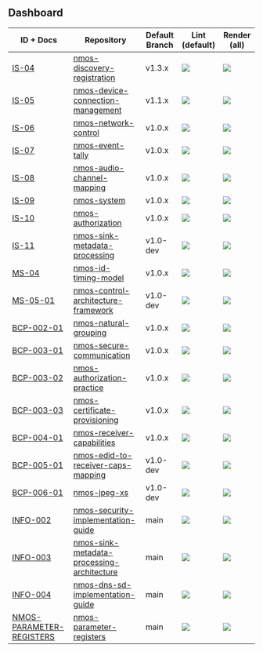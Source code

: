 ## Dashboard

| ID + Docs | Repository | Default Branch | Lint (default) | Render (all) |
| --- | --- | --- | --- | --- |
| [IS-04](https://specs.amwa.tv/IS-04) | [nmos-discovery-registration](https://github.com/AMWA-TV/nmos-discovery-registration) | v1.3.x | <a href="https://github.com/AMWA-TV/nmos-discovery-registration/actions?query=workflow%3ALint"><img src="https://github.com/AMWA-TV/nmos-discovery-registration/workflows/Lint/badge.svg"/></a> | <a href="https://github.com/AMWA-TV/nmos-discovery-registration/actions?query=workflow%3ARender"><img src="https://github.com/AMWA-TV/nmos-discovery-registration/workflows/Render/badge.svg"/></a> |
| [IS-05](https://specs.amwa.tv/IS-05) | [nmos-device-connection-management](https://github.com/AMWA-TV/nmos-device-connection-management) | v1.1.x | <a href="https://github.com/AMWA-TV/nmos-device-connection-management/actions?query=workflow%3ALint"><img src="https://github.com/AMWA-TV/nmos-device-connection-management/workflows/Lint/badge.svg"/></a> | <a href="https://github.com/AMWA-TV/nmos-device-connection-management/actions?query=workflow%3ARender"><img src="https://github.com/AMWA-TV/nmos-device-connection-management/workflows/Render/badge.svg"/></a> |
| [IS-06](https://specs.amwa.tv/IS-06) | [nmos-network-control](https://github.com/AMWA-TV/nmos-network-control) | v1.0.x | <a href="https://github.com/AMWA-TV/nmos-network-control/actions?query=workflow%3ALint"><img src="https://github.com/AMWA-TV/nmos-network-control/workflows/Lint/badge.svg"/></a> | <a href="https://github.com/AMWA-TV/nmos-network-control/actions?query=workflow%3ARender"><img src="https://github.com/AMWA-TV/nmos-network-control/workflows/Render/badge.svg"/></a> |
| [IS-07](https://specs.amwa.tv/IS-07) | [nmos-event-tally](https://github.com/AMWA-TV/nmos-event-tally) | v1.0.x | <a href="https://github.com/AMWA-TV/nmos-event-tally/actions?query=workflow%3ALint"><img src="https://github.com/AMWA-TV/nmos-event-tally/workflows/Lint/badge.svg"/></a> | <a href="https://github.com/AMWA-TV/nmos-event-tally/actions?query=workflow%3ARender"><img src="https://github.com/AMWA-TV/nmos-event-tally/workflows/Render/badge.svg"/></a> |
| [IS-08](https://specs.amwa.tv/IS-08) | [nmos-audio-channel-mapping](https://github.com/AMWA-TV/nmos-audio-channel-mapping) | v1.0.x | <a href="https://github.com/AMWA-TV/nmos-audio-channel-mapping/actions?query=workflow%3ALint"><img src="https://github.com/AMWA-TV/nmos-audio-channel-mapping/workflows/Lint/badge.svg"/></a> | <a href="https://github.com/AMWA-TV/nmos-audio-channel-mapping/actions?query=workflow%3ARender"><img src="https://github.com/AMWA-TV/nmos-audio-channel-mapping/workflows/Render/badge.svg"/></a> |
| [IS-09](https://specs.amwa.tv/IS-09) | [nmos-system](https://github.com/AMWA-TV/nmos-system) | v1.0.x | <a href="https://github.com/AMWA-TV/nmos-system/actions?query=workflow%3ALint"><img src="https://github.com/AMWA-TV/nmos-system/workflows/Lint/badge.svg"/></a> | <a href="https://github.com/AMWA-TV/nmos-system/actions?query=workflow%3ARender"><img src="https://github.com/AMWA-TV/nmos-system/workflows/Render/badge.svg"/></a> |
| [IS-10](https://specs.amwa.tv/IS-10) | [nmos-authorization](https://github.com/AMWA-TV/nmos-authorization) | v1.0.x | <a href="https://github.com/AMWA-TV/nmos-authorization/actions?query=workflow%3ALint"><img src="https://github.com/AMWA-TV/nmos-authorization/workflows/Lint/badge.svg"/></a> | <a href="https://github.com/AMWA-TV/nmos-authorization/actions?query=workflow%3ARender"><img src="https://github.com/AMWA-TV/nmos-authorization/workflows/Render/badge.svg"/></a> |
| [IS-11](https://specs.amwa.tv/IS-11) | [nmos-sink-metadata-processing](https://github.com/AMWA-TV/nmos-sink-metadata-processing) | v1.0-dev | <a href="https://github.com/AMWA-TV/nmos-sink-metadata-processing/actions?query=workflow%3ALint"><img src="https://github.com/AMWA-TV/nmos-sink-metadata-processing/workflows/Lint/badge.svg"/></a> | <a href="https://github.com/AMWA-TV/nmos-sink-metadata-processing/actions?query=workflow%3ARender"><img src="https://github.com/AMWA-TV/nmos-sink-metadata-processing/workflows/Render/badge.svg"/></a> |
| [MS-04](https://specs.amwa.tv/MS-04) | [nmos-id-timing-model](https://github.com/AMWA-TV/nmos-id-timing-model) | v1.0.x | <a href="https://github.com/AMWA-TV/nmos-id-timing-model/actions?query=workflow%3ALint"><img src="https://github.com/AMWA-TV/nmos-id-timing-model/workflows/Lint/badge.svg"/></a> | <a href="https://github.com/AMWA-TV/nmos-id-timing-model/actions?query=workflow%3ARender"><img src="https://github.com/AMWA-TV/nmos-id-timing-model/workflows/Render/badge.svg"/></a> |
| [MS-05-01](https://specs.amwa.tv/MS-05-01) | [nmos-control-architecture-framework](https://github.com/AMWA-TV/nmos-control-architecture-framework) | v1.0-dev | <a href="https://github.com/AMWA-TV/nmos-control-architecture-framework/actions?query=workflow%3ALint"><img src="https://github.com/AMWA-TV/nmos-control-architecture-framework/workflows/Lint/badge.svg"/></a> | <a href="https://github.com/AMWA-TV/nmos-control-architecture-framework/actions?query=workflow%3ARender"><img src="https://github.com/AMWA-TV/nmos-control-architecture-framework/workflows/Render/badge.svg"/></a> |
| [BCP-002-01](https://specs.amwa.tv/BCP-002-01) | [nmos-natural-grouping](https://github.com/AMWA-TV/nmos-natural-grouping) | v1.0.x | <a href="https://github.com/AMWA-TV/nmos-natural-grouping/actions?query=workflow%3ALint"><img src="https://github.com/AMWA-TV/nmos-natural-grouping/workflows/Lint/badge.svg"/></a> | <a href="https://github.com/AMWA-TV/nmos-natural-grouping/actions?query=workflow%3ARender"><img src="https://github.com/AMWA-TV/nmos-natural-grouping/workflows/Render/badge.svg"/></a> |
| [BCP-003-01](https://specs.amwa.tv/BCP-003-01) | [nmos-secure-communication](https://github.com/AMWA-TV/nmos-secure-communication) | v1.0.x | <a href="https://github.com/AMWA-TV/nmos-secure-communication/actions?query=workflow%3ALint"><img src="https://github.com/AMWA-TV/nmos-secure-communication/workflows/Lint/badge.svg"/></a> | <a href="https://github.com/AMWA-TV/nmos-secure-communication/actions?query=workflow%3ARender"><img src="https://github.com/AMWA-TV/nmos-secure-communication/workflows/Render/badge.svg"/></a> |
| [BCP-003-02](https://specs.amwa.tv/BCP-003-02) | [nmos-authorization-practice](https://github.com/AMWA-TV/nmos-authorization-practice) | v1.0.x | <a href="https://github.com/AMWA-TV/nmos-authorization-practice/actions?query=workflow%3ALint"><img src="https://github.com/AMWA-TV/nmos-authorization-practice/workflows/Lint/badge.svg"/></a> | <a href="https://github.com/AMWA-TV/nmos-authorization-practice/actions?query=workflow%3ARender"><img src="https://github.com/AMWA-TV/nmos-authorization-practice/workflows/Render/badge.svg"/></a> |
| [BCP-003-03](https://specs.amwa.tv/BCP-003-03) | [nmos-certificate-provisioning](https://github.com/AMWA-TV/nmos-certificate-provisioning) | v1.0.x | <a href="https://github.com/AMWA-TV/nmos-certificate-provisioning/actions?query=workflow%3ALint"><img src="https://github.com/AMWA-TV/nmos-certificate-provisioning/workflows/Lint/badge.svg"/></a> | <a href="https://github.com/AMWA-TV/nmos-certificate-provisioning/actions?query=workflow%3ARender"><img src="https://github.com/AMWA-TV/nmos-certificate-provisioning/workflows/Render/badge.svg"/></a> |
| [BCP-004-01](https://specs.amwa.tv/BCP-004-01) | [nmos-receiver-capabilities](https://github.com/AMWA-TV/nmos-receiver-capabilities) | v1.0.x | <a href="https://github.com/AMWA-TV/nmos-receiver-capabilities/actions?query=workflow%3ALint"><img src="https://github.com/AMWA-TV/nmos-receiver-capabilities/workflows/Lint/badge.svg"/></a> | <a href="https://github.com/AMWA-TV/nmos-receiver-capabilities/actions?query=workflow%3ARender"><img src="https://github.com/AMWA-TV/nmos-receiver-capabilities/workflows/Render/badge.svg"/></a> |
| [BCP-005-01](https://specs.amwa.tv/BCP-005-01) | [nmos-edid-to-receiver-caps-mapping](https://github.com/AMWA-TV/nmos-edid-to-receiver-caps-mapping) | v1.0-dev | <a href="https://github.com/AMWA-TV/nmos-edid-to-receiver-caps-mapping/actions?query=workflow%3ALint"><img src="https://github.com/AMWA-TV/nmos-edid-to-receiver-caps-mapping/workflows/Lint/badge.svg"/></a> | <a href="https://github.com/AMWA-TV/nmos-edid-to-receiver-caps-mapping/actions?query=workflow%3ARender"><img src="https://github.com/AMWA-TV/nmos-edid-to-receiver-caps-mapping/workflows/Render/badge.svg"/></a> |
| [BCP-006-01](https://specs.amwa.tv/BCP-006-01) | [nmos-jpeg-xs](https://github.com/AMWA-TV/nmos-jpeg-xs) | v1.0-dev | <a href="https://github.com/AMWA-TV/nmos-jpeg-xs/actions?query=workflow%3ALint"><img src="https://github.com/AMWA-TV/nmos-jpeg-xs/workflows/Lint/badge.svg"/></a> | <a href="https://github.com/AMWA-TV/nmos-jpeg-xs/actions?query=workflow%3ARender"><img src="https://github.com/AMWA-TV/nmos-jpeg-xs/workflows/Render/badge.svg"/></a> |
| [INFO-002](https://specs.amwa.tv/INFO-002) | [nmos-security-implementation-guide](https://github.com/AMWA-TV/nmos-security-implementation-guide) | main | <a href="https://github.com/AMWA-TV/nmos-security-implementation-guide/actions?query=workflow%3ALint"><img src="https://github.com/AMWA-TV/nmos-security-implementation-guide/workflows/Lint/badge.svg"/></a> | <a href="https://github.com/AMWA-TV/nmos-security-implementation-guide/actions?query=workflow%3ARender"><img src="https://github.com/AMWA-TV/nmos-security-implementation-guide/workflows/Render/badge.svg"/></a> |
| [INFO-003](https://specs.amwa.tv/INFO-003) | [nmos-sink-metadata-processing-architecture](https://github.com/AMWA-TV/nmos-sink-metadata-processing-architecture) | main | <a href="https://github.com/AMWA-TV/nmos-sink-metadata-processing-architecture/actions?query=workflow%3ALint"><img src="https://github.com/AMWA-TV/nmos-sink-metadata-processing-architecture/workflows/Lint/badge.svg"/></a> | <a href="https://github.com/AMWA-TV/nmos-sink-metadata-processing-architecture/actions?query=workflow%3ARender"><img src="https://github.com/AMWA-TV/nmos-sink-metadata-processing-architecture/workflows/Render/badge.svg"/></a> |
| [INFO-004](https://specs.amwa.tv/INFO-004) | [nmos-dns-sd-implementation-guide](https://github.com/AMWA-TV/nmos-dns-sd-implementation-guide) | main | <a href="https://github.com/AMWA-TV/nmos-dns-sd-implementation-guide/actions?query=workflow%3ALint"><img src="https://github.com/AMWA-TV/nmos-dns-sd-implementation-guide/workflows/Lint/badge.svg"/></a> | <a href="https://github.com/AMWA-TV/nmos-dns-sd-implementation-guide/actions?query=workflow%3ARender"><img src="https://github.com/AMWA-TV/nmos-dns-sd-implementation-guide/workflows/Render/badge.svg"/></a> |
| [NMOS-PARAMETER-REGISTERS](https://specs.amwa.tv/NMOS-PARAMETER-REGISTERS) | [nmos-parameter-registers](https://github.com/AMWA-TV/nmos-parameter-registers) | main | <a href="https://github.com/AMWA-TV/nmos-parameter-registers/actions?query=workflow%3ALint"><img src="https://github.com/AMWA-TV/nmos-parameter-registers/workflows/Lint/badge.svg"/></a> | <a href="https://github.com/AMWA-TV/nmos-parameter-registers/actions?query=workflow%3ARender"><img src="https://github.com/AMWA-TV/nmos-parameter-registers/workflows/Render/badge.svg"/></a> |

